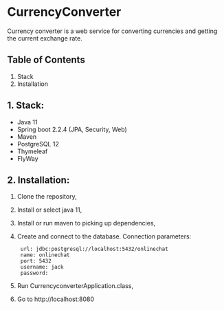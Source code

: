 # CurrencyConverter

Currency converter is a web service for converting currencies and getting the current exchange rate.


## Table of Contents

1. Stack
2. Installation
## 1. Stack:

 - Java 11
 - Spring boot 2.2.4 (JPA, Security, Web)
 - Maven
 - PostgreSQL 12
 - Thymeleaf
 - FlyWay

## 2. Installation:

1. Сlone the repository, 
2. Install or select java 11,
3. Install or run maven to picking up dependencies,
4. Create and connect to the database. Сonnection parameters:
			 
	    url: jdbc:postgresql://localhost:5432/onlinechat  
		name: onlinechat  
		port: 5432  
		username: jack  
		password: 
		
5. Run CurrencyconverterApplication.class,
6. Go to http://localhost:8080

